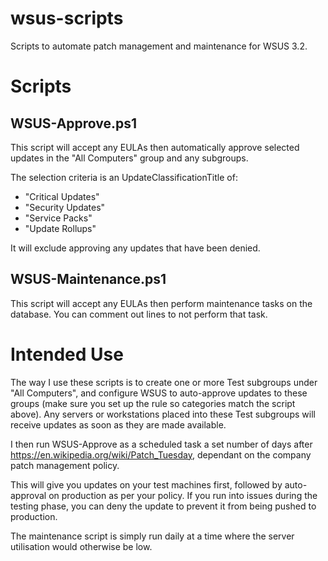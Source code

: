 # wsus-scripts
Scripts to automate patch management and maintenance for WSUS 3.2.

# Scripts

## WSUS-Approve.ps1

This script will accept any EULAs then automatically approve selected updates in the "All Computers" group and any subgroups.

The selection criteria is an UpdateClassificationTitle of:
- "Critical Updates"
- "Security Updates"
- "Service Packs"
- "Update Rollups"

It will exclude approving any updates that have been denied.

## WSUS-Maintenance.ps1

This script will accept any EULAs then perform maintenance tasks on the database. You can comment out lines to not perform that task.

# Intended Use

The way I use these scripts is to create one or more Test subgroups under "All Computers", and configure WSUS to auto-approve updates to these groups (make sure you set up the rule so categories match the script above). Any servers or workstations placed into these Test subgroups will receive updates as soon as they are made available.

I then run WSUS-Approve as a scheduled task a set number of days after https://en.wikipedia.org/wiki/Patch_Tuesday, dependant on the company patch management policy.

This will give you updates on your test machines first, followed by auto-approval on production as per your policy. If you run into issues during the testing phase, you can deny the update to prevent it from being pushed to production.

The maintenance script is simply run daily at a time where the server utilisation would otherwise be low.
